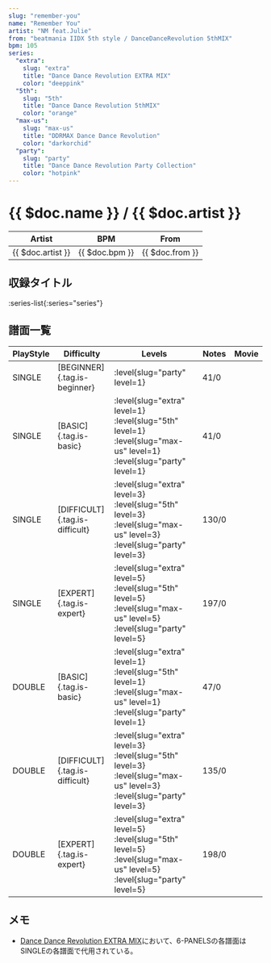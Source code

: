 ```yaml
---
slug: "remember-you"
name: "Remember You"
artist: "NM feat.Julie"
from: "beatmania IIDX 5th style / DanceDanceRevolution 5thMIX"
bpm: 105
series:
  "extra":
    slug: "extra"
    title: "Dance Dance Revolution EXTRA MIX"
    color: "deeppink"
  "5th":
    slug: "5th"
    title: "Dance Dance Revolution 5thMIX"
    color: "orange"
  "max-us":
    slug: "max-us"
    title: "DDRMAX Dance Dance Revolution"
    color: "darkorchid"
  "party":
    slug: "party"
    title: "Dance Dance Revolution Party Collection"
    color: "hotpink"
---
```


# {{ $doc.name }} / {{ $doc.artist }}

|Artist|BPM|From|
|------|---|----|
|{{ $doc.artist }}|{{ $doc.bpm }}|{{ $doc.from }}|

## 収録タイトル

:series-list{:series="series"}

## 譜面一覧

|PlayStyle|Difficulty|Levels|Notes|Movie|
|---------|----------|------|-----|-----|
|SINGLE|[BEGINNER]{.tag.is-beginner}|:level{slug="party" level=1}|41/0||
|SINGLE|[BASIC]{.tag.is-basic}|:level{slug="extra" level=1} :level{slug="5th" level=1} :level{slug="max-us" level=1} :level{slug="party" level=1}|41/0||
|SINGLE|[DIFFICULT]{.tag.is-difficult}|:level{slug="extra" level=3} :level{slug="5th" level=3} :level{slug="max-us" level=3} :level{slug="party" level=3}|130/0||
|SINGLE|[EXPERT]{.tag.is-expert}|:level{slug="extra" level=5} :level{slug="5th" level=5} :level{slug="max-us" level=5} :level{slug="party" level=5}|197/0||
|DOUBLE|[BASIC]{.tag.is-basic}|:level{slug="extra" level=1} :level{slug="5th" level=1} :level{slug="max-us" level=1} :level{slug="party" level=1}|47/0||
|DOUBLE|[DIFFICULT]{.tag.is-difficult}|:level{slug="extra" level=3} :level{slug="5th" level=3} :level{slug="max-us" level=3} :level{slug="party" level=3}|135/0||
|DOUBLE|[EXPERT]{.tag.is-expert}|:level{slug="extra" level=5} :level{slug="5th" level=5} :level{slug="max-us" level=5} :level{slug="party" level=5}|198/0||

## メモ

- [Dance Dance Revolution EXTRA MIX](/series/extra)において、6-PANELSの各譜面はSINGLEの各譜面で代用されている。
